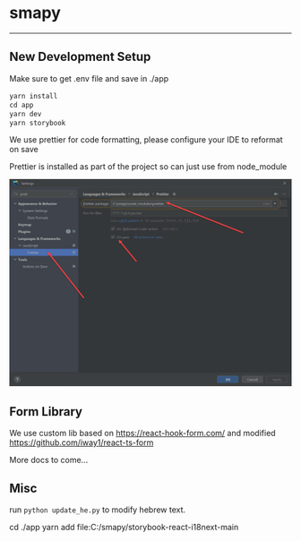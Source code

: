 # smapy
___

## New Development Setup

Make sure to get .env file and save in ./app 

```
yarn install
cd app
yarn dev
yarn storybook 
```

We use prettier for code formatting, please configure your IDE 
to reformat on save

Prettier is installed as part of the project so can just use from node_module

![img.png](docs/other/img.png)

## Form Library

We use custom lib based on https://react-hook-form.com/
and modified https://github.com/iway1/react-ts-form

More docs to come...

## Misc

run `python update_he.py` to modify hebrew text.

cd ./app
yarn add file:C:/smapy/storybook-react-i18next-main